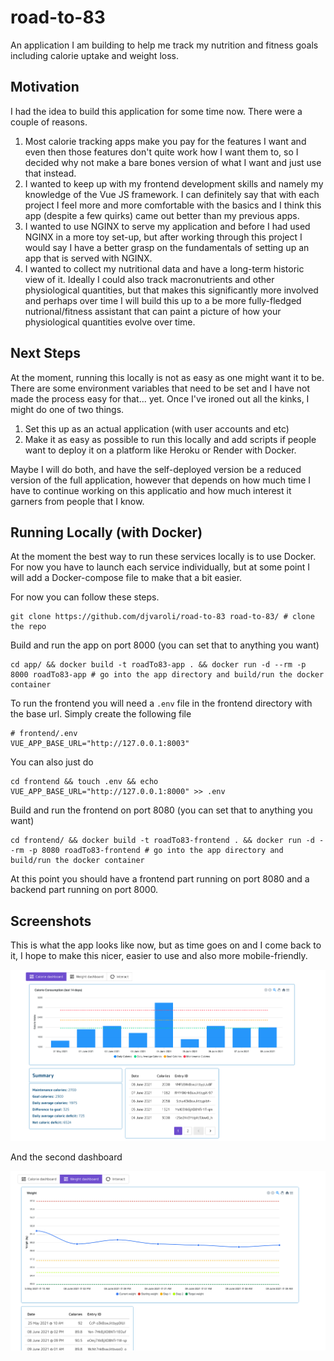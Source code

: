 # road-to-83
An application I am building to help me track my nutrition and fitness goals including calorie uptake and weight loss.

## Motivation

I had the idea to build this application for some time now. There were a couple of reasons.
1) Most calorie tracking apps make you pay for the features I want and even then those features don't quite work how I want them to, so I decided why not make a 
bare bones version of what I want and just use that instead.
2) I wanted to keep up with my frontend development skills and namely my knowledge of the Vue JS framework. I can definitely say that with each project I feel more and more
comfortable with the basics and I think this app (despite a few quirks) came out better than my previous apps.
3) I wanted to use NGINX to serve my application and before I had used NGINX in a more toy set-up, but after working through this project I would say I have a better grasp
on the fundamentals of setting up an app that is served with NGINX. 
4) I wanted to collect my nutritional data and have a long-term historic view of it. Ideally I could also track macronutrients and other physiological quantities,
but that makes this significantly more involved and perhaps over time I will build this up to a be more fully-fledged nutrional/fitness assistant that can paint a picture
of how your physiological quantities evolve over time.


## Next Steps
At the moment, running this locally is not as easy as one might want it to be. There are some environment variables that need to be set and I have not made the process easy
for that... yet. Once I've ironed out all the kinks, I might do one of two things.

1) Set this up as an actual application (with user accounts and etc)
2) Make it as easy as possible to run this locally and add scripts if people want to deploy it on a platform like Heroku or Render with Docker.

Maybe I will do both, and have the self-deployed version be a reduced version of the full application, however that depends on how much time I have to continue working on this applicatio
and how much interest it garners from people that I know.


## Running Locally (with Docker)

At the moment the best way to run these services locally is to use Docker. For now you have to launch each service individually, but at some point I will add a Docker-compose file
to make that a bit easier. 

For now you can follow these steps.

```[bash]
git clone https://github.com/djvaroli/road-to-83 road-to-83/ # clone the repo
```

Build and run the app on port 8000 (you can set that to anything you want)
```[bash]
cd app/ && docker build -t roadTo83-app . && docker run -d --rm -p 8000 roadTo83-app # go into the app directory and build/run the docker container
```

To run the frontend you will need a `.env` file in the frontend directory with the base url. Simply create the following file
```[text]
# frontend/.env
VUE_APP_BASE_URL="http://127.0.0.1:8003"
```

You can also just do
```[bash]
cd frontend && touch .env && echo VUE_APP_BASE_URL="http://127.0.0.1:8000" >> .env
```

Build and run the frontend on port 8080 (you can set that to anything you want)
```[bash]
cd frontend/ && docker build -t roadTo83-frontend . && docker run -d --rm -p 8080 roadTo83-frontend # go into the app directory and build/run the docker container
```

At this point you should have a frontend part running on port 8080 and a backend part running on port 8000.

## Screenshots

This is what the app looks like now, but as time goes on and I come back to it, I hope to make this nicer, easier to use and also more mobile-friendly.

![Should be an image here](.github/demo_images/1.png "Dashboard 1")

And the second dashboard

![Should be an image here](.github/demo_images/2.png "Dashboard 2")

